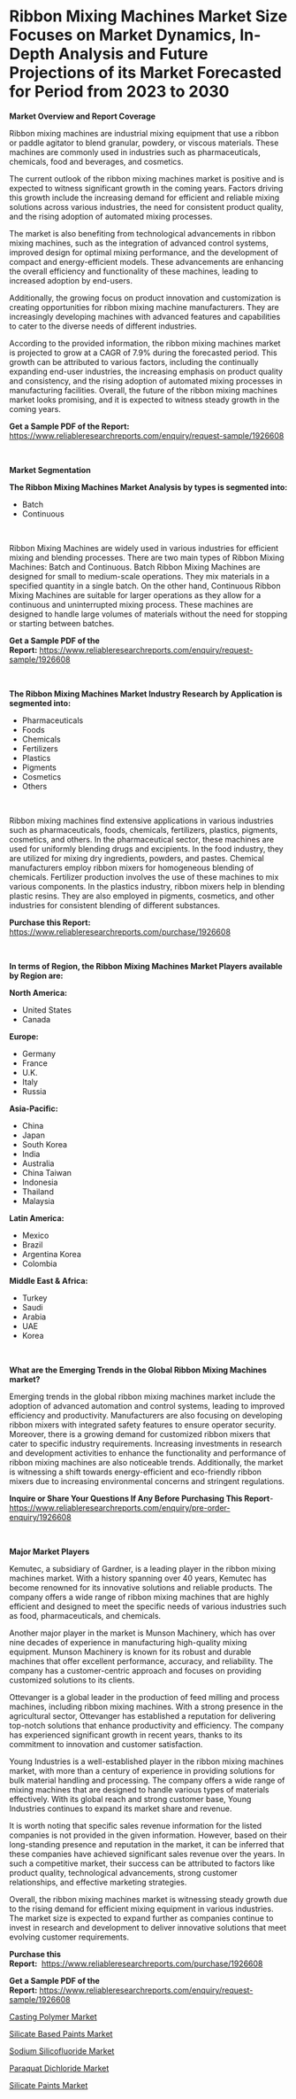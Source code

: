 <p><h1>Ribbon Mixing Machines Market Size Focuses on Market Dynamics, In-Depth Analysis and Future Projections of its Market Forecasted for Period from 2023 to 2030</h1></p><p><strong>Market Overview and Report Coverage</strong></p>
<p><p>Ribbon mixing machines are industrial mixing equipment that use a ribbon or paddle agitator to blend granular, powdery, or viscous materials. These machines are commonly used in industries such as pharmaceuticals, chemicals, food and beverages, and cosmetics.</p><p>The current outlook of the ribbon mixing machines market is positive and is expected to witness significant growth in the coming years. Factors driving this growth include the increasing demand for efficient and reliable mixing solutions across various industries, the need for consistent product quality, and the rising adoption of automated mixing processes.</p><p>The market is also benefiting from technological advancements in ribbon mixing machines, such as the integration of advanced control systems, improved design for optimal mixing performance, and the development of compact and energy-efficient models. These advancements are enhancing the overall efficiency and functionality of these machines, leading to increased adoption by end-users.</p><p>Additionally, the growing focus on product innovation and customization is creating opportunities for ribbon mixing machine manufacturers. They are increasingly developing machines with advanced features and capabilities to cater to the diverse needs of different industries.</p><p>According to the provided information, the ribbon mixing machines market is projected to grow at a CAGR of 7.9% during the forecasted period. This growth can be attributed to various factors, including the continually expanding end-user industries, the increasing emphasis on product quality and consistency, and the rising adoption of automated mixing processes in manufacturing facilities. Overall, the future of the ribbon mixing machines market looks promising, and it is expected to witness steady growth in the coming years.</p></p>
<p><strong>Get a Sample PDF of the Report:</strong> <a href="https://www.reliableresearchreports.com/enquiry/request-sample/1926608">https://www.reliableresearchreports.com/enquiry/request-sample/1926608</a></p>
<p>&nbsp;</p>
<p><strong>Market Segmentation</strong></p>
<p><strong>The Ribbon Mixing Machines Market Analysis by types is segmented into:</strong></p>
<p><ul><li>Batch</li><li>Continuous</li></ul></p>
<p>&nbsp;</p>
<p><p>Ribbon Mixing Machines are widely used in various industries for efficient mixing and blending processes. There are two main types of Ribbon Mixing Machines: Batch and Continuous. Batch Ribbon Mixing Machines are designed for small to medium-scale operations. They mix materials in a specified quantity in a single batch. On the other hand, Continuous Ribbon Mixing Machines are suitable for larger operations as they allow for a continuous and uninterrupted mixing process. These machines are designed to handle large volumes of materials without the need for stopping or starting between batches.</p></p>
<p><strong>Get a Sample PDF of the Report:</strong>&nbsp;<a href="https://www.reliableresearchreports.com/enquiry/request-sample/1926608">https://www.reliableresearchreports.com/enquiry/request-sample/1926608</a></p>
<p>&nbsp;</p>
<p><strong>The Ribbon Mixing Machines Market Industry Research by Application is segmented into:</strong></p>
<p><ul><li>Pharmaceuticals</li><li>Foods</li><li>Chemicals</li><li>Fertilizers</li><li>Plastics</li><li>Pigments</li><li>Cosmetics</li><li>Others</li></ul></p>
<p>&nbsp;</p>
<p><p>Ribbon mixing machines find extensive applications in various industries such as pharmaceuticals, foods, chemicals, fertilizers, plastics, pigments, cosmetics, and others. In the pharmaceutical sector, these machines are used for uniformly blending drugs and excipients. In the food industry, they are utilized for mixing dry ingredients, powders, and pastes. Chemical manufacturers employ ribbon mixers for homogeneous blending of chemicals. Fertilizer production involves the use of these machines to mix various components. In the plastics industry, ribbon mixers help in blending plastic resins. They are also employed in pigments, cosmetics, and other industries for consistent blending of different substances.</p></p>
<p><strong>Purchase this Report:</strong>&nbsp; <a href="https://www.reliableresearchreports.com/purchase/1926608">https://www.reliableresearchreports.com/purchase/1926608</a></p>
<p>&nbsp;</p>
<p><strong>In terms of Region, the Ribbon Mixing Machines Market Players available by Region are:</strong></p>
<p>
    <p> <strong> North America: </strong>
        <ul>
            <li>United States</li>
            <li>Canada</li>
        </ul>
        </p> 
    <p> <strong> Europe: </strong>
        <ul>
            <li>Germany</li>
            <li>France</li>
            <li>U.K.</li>
            <li>Italy</li>
            <li>Russia</li>
        </ul>
        </p> 
    <p> <strong> Asia-Pacific: </strong>
        <ul>
            <li>China</li>
            <li>Japan</li>
            <li>South Korea</li>
            <li>India</li>
            <li>Australia</li>
            <li>China Taiwan</li>
            <li>Indonesia</li>
            <li>Thailand</li>
            <li>Malaysia</li>
        </ul>
        </p> 
    <p> <strong> Latin America: </strong>
        <ul>
            <li>Mexico</li>
            <li>Brazil</li>
            <li>Argentina Korea</li>
            <li>Colombia</li>
        </ul>
        </p> 
    <p> <strong> Middle East & Africa: </strong>
        <ul>
            <li>Turkey</li>
            <li>Saudi</li>
            <li>Arabia</li>
            <li>UAE</li>
            <li>Korea</li>
        </ul>
    </p>
    </p>
<p>&nbsp;</p>
<p><strong>What are the Emerging Trends in the Global Ribbon Mixing Machines market?</strong></p>
<p><p>Emerging trends in the global ribbon mixing machines market include the adoption of advanced automation and control systems, leading to improved efficiency and productivity. Manufacturers are also focusing on developing ribbon mixers with integrated safety features to ensure operator security. Moreover, there is a growing demand for customized ribbon mixers that cater to specific industry requirements. Increasing investments in research and development activities to enhance the functionality and performance of ribbon mixing machines are also noticeable trends. Additionally, the market is witnessing a shift towards energy-efficient and eco-friendly ribbon mixers due to increasing environmental concerns and stringent regulations.</p></p>
<p><strong>Inquire or Share Your Questions If Any Before Purchasing This Report</strong>- <a href="https://www.reliableresearchreports.com/enquiry/pre-order-enquiry/1926608">https://www.reliableresearchreports.com/enquiry/pre-order-enquiry/1926608</a></p>
<p>&nbsp;</p>
<p><strong>Major Market Players</strong></p>
<p><p>Kemutec, a subsidiary of Gardner, is a leading player in the ribbon mixing machines market. With a history spanning over 40 years, Kemutec has become renowned for its innovative solutions and reliable products. The company offers a wide range of ribbon mixing machines that are highly efficient and designed to meet the specific needs of various industries such as food, pharmaceuticals, and chemicals.</p><p>Another major player in the market is Munson Machinery, which has over nine decades of experience in manufacturing high-quality mixing equipment. Munson Machinery is known for its robust and durable machines that offer excellent performance, accuracy, and reliability. The company has a customer-centric approach and focuses on providing customized solutions to its clients.</p><p>Ottevanger is a global leader in the production of feed milling and process machines, including ribbon mixing machines. With a strong presence in the agricultural sector, Ottevanger has established a reputation for delivering top-notch solutions that enhance productivity and efficiency. The company has experienced significant growth in recent years, thanks to its commitment to innovation and customer satisfaction.</p><p>Young Industries is a well-established player in the ribbon mixing machines market, with more than a century of experience in providing solutions for bulk material handling and processing. The company offers a wide range of mixing machines that are designed to handle various types of materials effectively. With its global reach and strong customer base, Young Industries continues to expand its market share and revenue.</p><p>It is worth noting that specific sales revenue information for the listed companies is not provided in the given information. However, based on their long-standing presence and reputation in the market, it can be inferred that these companies have achieved significant sales revenue over the years. In such a competitive market, their success can be attributed to factors like product quality, technological advancements, strong customer relationships, and effective marketing strategies.</p><p>Overall, the ribbon mixing machines market is witnessing steady growth due to the rising demand for efficient mixing equipment in various industries. The market size is expected to expand further as companies continue to invest in research and development to deliver innovative solutions that meet evolving customer requirements.</p></p>
<p><strong>Purchase this Report:</strong>&nbsp;&nbsp;<a href="https://www.reliableresearchreports.com/purchase/1926608">https://www.reliableresearchreports.com/purchase/1926608</a></p>
<p></p>
<p><strong>Get a Sample PDF of the Report:</strong>&nbsp;<a href="https://www.reliableresearchreports.com/enquiry/request-sample/1926608">https://www.reliableresearchreports.com/enquiry/request-sample/1926608</a></p>
<p><p><a href="https://medium.com/@donaldmendez2018/casting-polymer-nbsp-market-focuses-on-market-share-size-and-projected-forecast-till-2030-94ba3211ba4b">Casting Polymer Market</a></p><p><a href="https://medium.com/@randyrose31/silicate-based-paints-market-size-cagr-trends-2024-2030-bfc49739e941">Silicate Based Paints Market</a></p><p><a href="https://medium.com/@dylangilbert65/analyzing-sodium-silicofluoride-market-global-industry-perspective-and-forecast-2023-to-2030-a5c4fe54a13c">Sodium Silicofluoride Market</a></p><p><a href="https://medium.com/@angelageorge32/paraquat-dichloride-market-size-cagr-trends-2024-2030-107f7aca8c43">Paraquat Dichloride Market</a></p><p><a href="https://medium.com/@kennethjensen27/silicate-paints-market-insight-market-trends-growth-forecasted-from-2023-to-2030-8de557d73727">Silicate Paints Market</a></p></p>